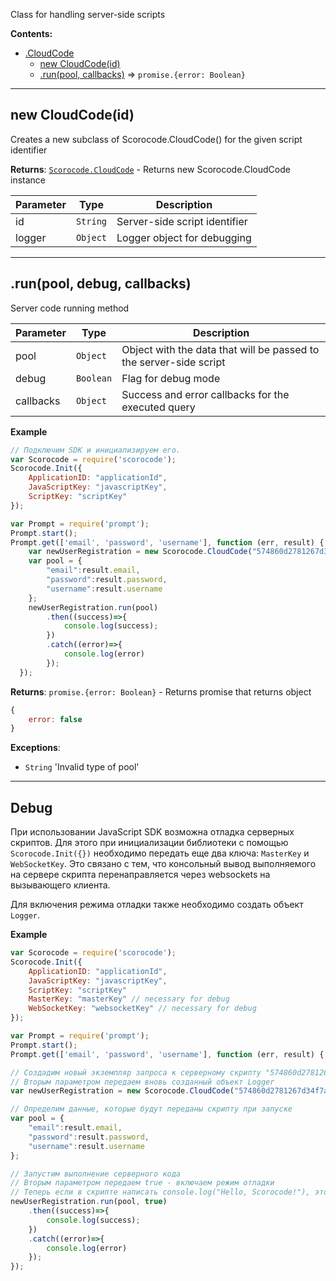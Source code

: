 <a name="Scorocode.CloudCode"></a>

Class for handling server-side scripts 

**Contents:**

* [.CloudCode](#Scorocode.CloudCode)
    * [new CloudCode(id)](#new_Scorocode.CloudCode_new)
    * [.run(pool, callbacks)](#Scorocode.CloudCode+run) ⇒ <code>promise.{error: Boolean}</code>

----------------------------------------------------------------------------------------------

<a name="new_Scorocode.CloudCode_new"></a>

## new CloudCode(id)

Creates a new subclass of Scorocode.CloudCode() for the given script identifier


**Returns**: <code>[Scorocode.CloudCode](#Scorocode.CloudCode)</code> - Returns new Scorocode.CloudCode instance

| Parameter  | Type | Description |
| --- | --- | --- |
| id | <code>String</code> | Server-side script identifier |
| logger | <code>Object</code> | Logger object for debugging |

----------------------------------------------------------------------------------------------

<a name="Scorocode.CloudCode+run"></a>

## .run(pool, debug, callbacks) 

Server code running method

| Parameter  | Type | Description |
| --- | --- | --- |
| pool | <code>Object</code> | Object with the data that will be passed to the server-side script |
| debug | <code>Boolean</code> | Flag for debug mode  |
| callbacks | <code>Object</code> | Success and error callbacks for the executed query |

**Example**

```js
// Подключим SDK и инициализируем его. 
var Scorocode = require('scorocode');
Scorocode.Init({
    ApplicationID: "applicationId",
    JavaScriptKey: "javascriptKey",
    ScriptKey: "scriptKey"
});

var Prompt = require('prompt');
Prompt.start();
Prompt.get(['email', 'password', 'username'], function (err, result) {
    var newUserRegistration = new Scorocode.CloudCode("574860d2781267d34f7a2415");
    var pool = {
        "email":result.email,
        "password":result.password,
        "username":result.username
    };
    newUserRegistration.run(pool)
        .then((success)=>{
            console.log(success);
        })
        .catch((error)=>{
            console.log(error)
        });
  });
```

**Returns**: <code>promise.{error: Boolean}</code> - Returns promise that returns object 

```js
{
    error: false
}
```

**Exceptions**:

- <code>String</code> 'Invalid type of pool'

----------------------------------------------------------------------------------------------

## Debug

При использовании JavaScript SDK возможна отладка серверных скриптов. Для этого при инициализации библиотеки с помощью
<code>Scorocode.Init({})</code> необходимо передать еще два ключа: <code>MasterKey</code> и <code>WebSocketKey</code>. Это связано с тем, что
консольный вывод выполняемого на сервере скрипта перенаправляется через websockets на вызывающего клиента.

Для включения режима отладки также необходимо создать объект <code>Logger</code>.

**Example**

```js
var Scorocode = require('scorocode');
Scorocode.Init({
    ApplicationID: "applicationId",
    JavaScriptKey: "javascriptKey",
    ScriptKey: "scriptKey"
    MasterKey: "masterKey" // necessary for debug
    WebSocketKey: "websocketKey" // necessary for debug
});

var Prompt = require('prompt');
Prompt.start();
Prompt.get(['email', 'password', 'username'], function (err, result) {

// Создадим новый экземпляр запроса к серверному скрипту "574860d2781267d34f7a2415".
// Вторым параметром передаем вновь созданный объект Logger
var newUserRegistration = new Scorocode.CloudCode("574860d2781267d34f7a2415", {logger: new Scorocode.Logger()});

// Определим данные, которые будут переданы скрипту при запуске
var pool = {
    "email":result.email,
    "password":result.password,
    "username":result.username
};

// Запустим выполнение серверного кода
// Вторым параметром передаем true - включаем режим отладки
// Теперь если в скрипте написать console.log("Hello, Scorocode!"), это выведется в вашу консоль
newUserRegistration.run(pool, true)
    .then((success)=>{
        console.log(success);
    })
    .catch((error)=>{
        console.log(error)
    });
});
```
